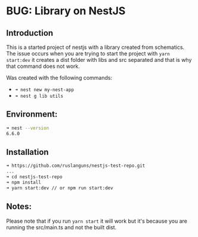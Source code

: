 # BUG: Library on NestJS

## Introduction

This is a started project of nestjs with a library created from schematics. 
The issue occurs when you are trying to start the project with `yarn start:dev` it creates a dist folder with libs and src separated and that is why that command does not work.



Was created with the following commands:
* `➜ nest new my-nest-app`
* `➜ nest g lib utils`

## Environment:
```bash
➜ nest --version
6.6.0
```

## Installation
```bash
➜ https://github.com/ruslanguns/nestjs-test-repo.git
...
➜ cd nestjs-test-repo
➜ npm install
➜ yarn start:dev // or npm run start:dev
```

## Notes:
Please note that if you run `yarn start` it will work but it's because you are running the src/main.ts and not the built dist.


